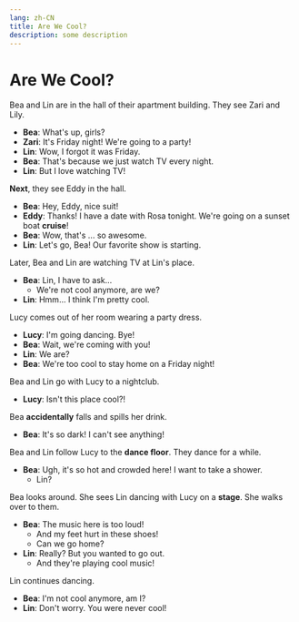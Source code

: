 ```yaml
---
lang: zh-CN
title: Are We Cool?
description: some description
---
```


# Are We Cool?

Bea and Lin are in the hall of their apartment building. They see Zari and Lily.

- **Bea**: What's up, girls?
- **Zari**: It's Friday night! We're going to a party!
- **Lin**: Wow, I forgot it was Friday.
- **Bea**: That's because we just watch TV every night.
- **Lin**: But I love watching TV!

**Next**, they see Eddy in the hall.

- **Bea**: Hey, Eddy, nice suit!
- **Eddy**: Thanks! I have a date with Rosa tonight. We're going on a sunset boat **cruise**!
- **Bea**: Wow, that's ... so awesome.
- **Lin**: Let's go, Bea! Our favorite show is starting.

Later, Bea and Lin are watching TV at Lin's place.

- **Bea**: Lin, I have to ask...
  - We're not cool anymore, are we?
- **Lin**: Hmm... I think I'm pretty cool.

Lucy comes out of her room wearing a party dress.

- **Lucy**: I'm going dancing. Bye!
- **Bea**: Wait, we're coming with you!
- **Lin**: We are?
- **Bea**: We're too cool to stay home on a Friday night!

Bea and Lin go with Lucy to a nightclub.

- **Lucy**: Isn't this place cool?!

Bea **accidentally** falls and spills her drink.

- **Bea**: It's so dark! I can't see anything!

Bea and Lin follow Lucy to the **dance floor**. They dance for a while.

- **Bea**: Ugh, it's so hot and crowded here! I want to take a shower.
  - Lin?

Bea looks around. She sees Lin dancing with Lucy on a **stage**. She walks over to them.

- **Bea**: The music here is too loud!
  - And my feet hurt in these shoes!
  - Can we go home?
- **Lin**: Really? But you wanted to go out.
  - And they're playing cool music!

Lin continues dancing.

- **Bea**: I'm not cool anymore, am I?
- **Lin**: Don't worry. You were never cool!
